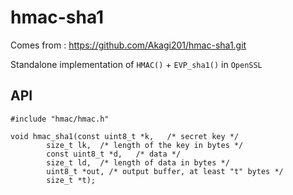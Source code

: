 hmac-sha1
=========

Comes from : https://github.com/Akagi201/hmac-sha1.git

Standalone implementation of `HMAC()` + `EVP_sha1()` in `OpenSSL`

## API

```
#include "hmac/hmac.h"

void hmac_sha1(const uint8_t *k,   /* secret key */
        size_t lk,  /* length of the key in bytes */
        const uint8_t *d,   /* data */
        size_t ld,  /* length of data in bytes */
        uint8_t *out, /* output buffer, at least "t" bytes */
        size_t *t);
```